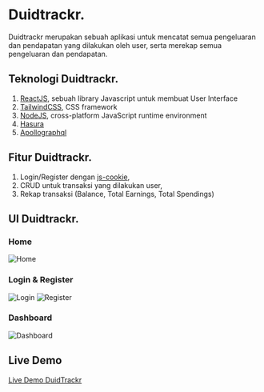 # **Duidtrackr.**

Duidtrackr merupakan sebuah aplikasi untuk mencatat semua pengeluaran dan pendapatan yang dilakukan oleh user,
serta merekap semua pengeluaran dan pendapatan.

## Teknologi Duidtrackr.

1. [ReactJS](https://reactjs.org/), sebuah library Javascript untuk membuat User Interface
2. [TailwindCSS](https://tailwindcss.com/), CSS framework
3. [NodeJS](https://nodejs.org/en/), cross-platform JavaScript runtime environment
4. [Hasura](https://hasura.io/)
5. [Apollographql](https://www.apollographql.com/)

## Fitur Duidtrackr.

1. Login/Register dengan [js-cookie](https://www.npmjs.com/package/js-cookie),
2. CRUD untuk transaksi yang dilakukan user,
3. Rekap transaksi (Balance, Total Earnings, Total Spendings)

## UI Duidtrackr.

### Home

![Home](https://drive.google.com/uc?export=view&id=1dg3D0ajn2UAPTvmNh93vSvgeQqFehq2D)

### Login & Register

![Login](https://drive.google.com/uc?export=view&id=1ayQjtXtv2o6lCRPYPVIGrmLrz-dqef9x)
![Register](https://drive.google.com/uc?export=view&id=1ifSFEhlbgE76pQcutNpcohOlSzKJSfvE)

### Dashboard

![Dashboard](https://drive.google.com/uc?export=view&id=1X2K2Yl-T0MbSJc3LKMGERLTeYh2N9C3H)

## Live Demo

[Live Demo DuidTrackr](https://duidtrackr.vercel.app/)
